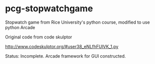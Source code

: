 # pcg-stopwatchgame
Stopwatch game from Rice University's python course, modified to use python Arcade

Original code from code skulptor

http://www.codeskulptor.org/#user38_eNLfhFUlVK_1.py 

Status: Incomplete. Arcade framework for GUI constructed.
